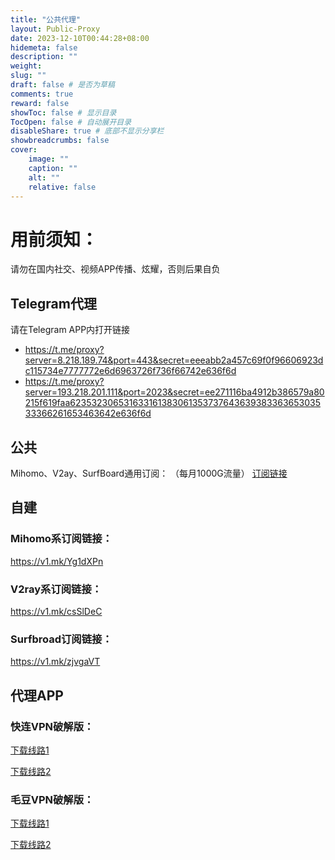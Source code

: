 ```yaml
---
title: "公共代理"
layout: Public-Proxy
date: 2023-12-10T00:44:28+08:00
hidemeta: false
description: ""
weight:
slug: ""
draft: false # 是否为草稿
comments: true
reward: false
showToc: false # 显示目录
TocOpen: false # 自动展开目录
disableShare: true # 底部不显示分享栏
showbreadcrumbs: false
cover:
    image: ""
    caption: ""
    alt: ""
    relative: false
---
```


# 用前须知：
请勿在国内社交、视频APP传播、炫耀，否则后果自负

## Telegram代理
请在Telegram APP内打开链接
- https://t.me/proxy?server=8.218.189.74&port=443&secret=eeeabb2a457c69f0f96606923dc115734e7777772e6d6963726f736f66742e636f6d
- https://t.me/proxy?server=193.218.201.111&port=2023&secret=ee271116ba4912b386579a80215f619faa62353230653163316138306135373764363938336365303533366261653463642e636f6d

## 公共
Mihomo、V2ay、SurfBoard通用订阅： （每月1000G流量）
[订阅链接](https://pqjc.site/api/v1/client/subscribe?token=a5d97ed14186599164a7b787c02045ef)

## 自建
### Mihomo系订阅链接：
https://v1.mk/Yg1dXPn
### V2ray系订阅链接：
https://v1.mk/csSlDeC
### Surfbroad订阅链接：
https://v1.mk/zjvgaVT

## 代理APP
### 快连VPN破解版：
[下载线路1](https://alist.vofficial233.com/Android%E8%BD%AF%E4%BB%B6/%E4%BB%A3%E7%90%86%E8%BD%AF%E4%BB%B6)

[下载线路2](https://cloud.h2o-2.org/s/J0f3)
### 毛豆VPN破解版：
[下载线路1](https://alist.vofficial233.com/Android%E8%BD%AF%E4%BB%B6/%E4%BB%A3%E7%90%86%E8%BD%AF%E4%BB%B6)

[下载线路2](https://cloud.h2o-2.org/s/jos0)